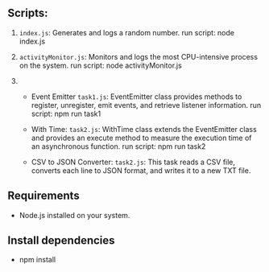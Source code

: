## Scripts:

1. `index.js`: Generates and logs a random number.
    run script: node index.js
    
2. `activityMonitor.js`: Monitors and logs the most CPU-intensive process on the system.
    run script: node activityMonitor.js

3.  - Event Emitter
        `task1.js`: EventEmitter class provides methods to register, unregister, emit events, and retrieve listener information.
        run script: npm run task1

    - With Time:
        `task2.js`:  WithTime class extends the EventEmitter class and provides an execute method to measure the execution time of an asynchronous function.
        run script: npm run task2
        
    -  CSV to JSON Converter:
        `task2.js`: This task reads a CSV file, converts each line to JSON format, and writes it to a new TXT file.



## Requirements

- Node.js installed on your system.


## Install dependencies

- npm install
